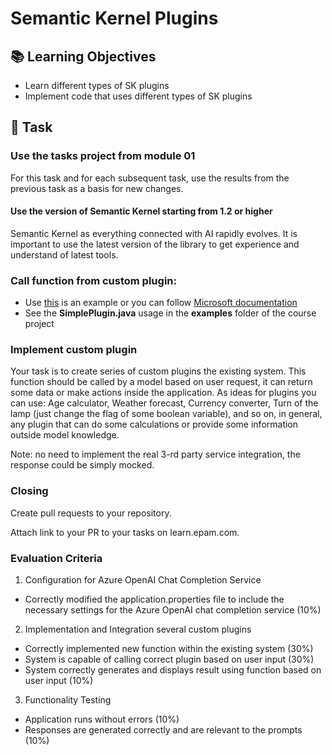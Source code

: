 # Semantic Kernel Plugins

## 📚 Learning Objectives
- Learn different types of SK plugins
- Implement code that uses different types of SK plugins

## 📑 Task

### Use the tasks project from module 01
For this task and for each subsequent task, use the results from the previous task as a basis for new changes.

#### Use the version of Semantic Kernel starting from 1.2 or higher
Semantic Kernel as everything connected with AI rapidly evolves.
It is important to use the latest version of the library to get experience and understand of latest tools.

### Call function from custom plugin:
- Use [this](https://devblogs.microsoft.com/semantic-kernel/using-semantic-kernel-to-create-a-time-plugin-with-java/) is an example or you can follow [Microsoft documentation](https://learn.microsoft.com/en-us/semantic-kernel/concepts/plugins/?pivots=programming-language-java) 
- See the **SimplePlugin.java** usage in the **examples** folder of the course project

### Implement custom plugin
Your task is to create series of custom plugins the existing system.
This function should be called by a model based on user request, it can return some data or make actions inside the application.
As ideas for plugins you can use:
Age calculator, Weather forecast, Currency converter, Turn of the lamp (just change the flag of some boolean variable),
and so on, in general, any plugin that can do some calculations or provide some information outside model knowledge.

Note: no need to implement the real 3-rd party service integration, the response could be simply mocked.

### Closing
Create pull requests to your repository.

Attach link to your PR to your tasks on learn.epam.com.

### Evaluation Criteria
1. Configuration for Azure OpenAI Chat Completion Service
- Correctly modified the application.properties file to include the necessary settings for the Azure OpenAI chat completion service (10%)

2. Implementation and Integration several custom plugins
- Correctly implemented new function within the existing system (30%)
- System is capable of calling correct plugin based on user input (30%)
- System correctly generates and displays result using function based on user input (10%)

3. Functionality Testing
- Application runs without errors (10%)
- Responses are generated correctly and are relevant to the prompts (10%)
